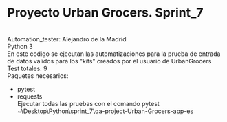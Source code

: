 # Proyecto Urban Grocers. Sprint_7 
\
Automation_tester: Alejandro de la Madrid
\
Python 3
\
En este codigo se ejecutan las automatizaciones para la prueba de entrada de datos validos para los "kits" creados por el usuario de UrbanGrocers
\
Test totales: 9
\
Paquetes necesarios: 
- pytest
- requests
\
Ejecutar todas las pruebas con el comando pytest ~\Desktop\Python\sprint_7\qa-project-Urban-Grocers-app-es